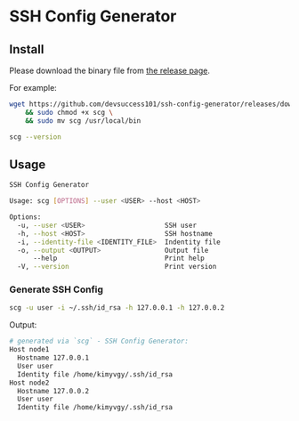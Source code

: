 # SSH Config Generator

## Install

Please download the binary file from [the release page](https://github.com/devsuccess101/ssh-config-generator/releases/latest).

For example:

```bash
wget https://github.com/devsuccess101/ssh-config-generator/releases/download/v0.1.0/scg \
    && sudo chmod +x scg \
    && sudo mv scg /usr/local/bin
```

```bash
scg --version
```

## Usage

```bash
SSH Config Generator

Usage: scg [OPTIONS] --user <USER> --host <HOST>

Options:
  -u, --user <USER>                    SSH user
  -h, --host <HOST>                    SSH hostname
  -i, --identity-file <IDENTITY_FILE>  Indentity file
  -o, --output <OUTPUT>                Output file
      --help                           Print help
  -V, --version                        Print version
```

### Generate SSH Config

```bash
scg -u user -i ~/.ssh/id_rsa -h 127.0.0.1 -h 127.0.0.2
```

Output:

```bash
# generated via `scg` - SSH Config Generator:
Host node1
  Hostname 127.0.0.1
  User user
  Identity file /home/kimyvgy/.ssh/id_rsa
Host node2
  Hostname 127.0.0.2
  User user
  Identity file /home/kimyvgy/.ssh/id_rsa
```
